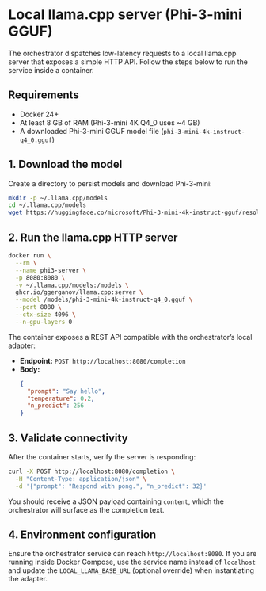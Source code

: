 # Local llama.cpp server (Phi-3-mini GGUF)

The orchestrator dispatches low-latency requests to a local llama.cpp server that exposes a simple HTTP API. Follow the steps below to run the service inside a container.

## Requirements

- Docker 24+
- At least 8 GB of RAM (Phi-3-mini 4K Q4_0 uses ~4 GB)
- A downloaded Phi-3-mini GGUF model file (`phi-3-mini-4k-instruct-q4_0.gguf`)

## 1. Download the model

Create a directory to persist models and download Phi-3-mini:

```bash
mkdir -p ~/.llama.cpp/models
cd ~/.llama.cpp/models
wget https://huggingface.co/microsoft/Phi-3-mini-4k-instruct-gguf/resolve/main/phi-3-mini-4k-instruct-q4_0.gguf
```

## 2. Run the llama.cpp HTTP server

```bash
docker run \
  --rm \
  --name phi3-server \
  -p 8080:8080 \
  -v ~/.llama.cpp/models:/models \
  ghcr.io/ggerganov/llama.cpp:server \
  --model /models/phi-3-mini-4k-instruct-q4_0.gguf \
  --port 8080 \
  --ctx-size 4096 \
  --n-gpu-layers 0
```

The container exposes a REST API compatible with the orchestrator’s local adapter:

- **Endpoint:** `POST http://localhost:8080/completion`
- **Body:**
  ```json
  {
    "prompt": "Say hello",
    "temperature": 0.2,
    "n_predict": 256
  }
  ```

## 3. Validate connectivity

After the container starts, verify the server is responding:

```bash
curl -X POST http://localhost:8080/completion \
  -H "Content-Type: application/json" \
  -d '{"prompt": "Respond with pong.", "n_predict": 32}'
```

You should receive a JSON payload containing `content`, which the orchestrator will surface as the completion text.

## 4. Environment configuration

Ensure the orchestrator service can reach `http://localhost:8080`. If you are running inside Docker Compose, use the service name instead of `localhost` and update the `LOCAL_LLAMA_BASE_URL` (optional override) when instantiating the adapter.
